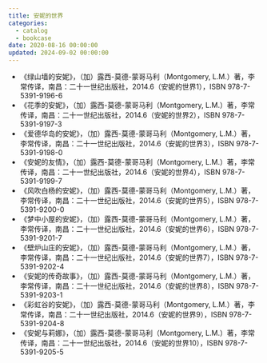 ```yaml
---
title: 安妮的世界
categories:
  - catalog
  - bookcase
date: 2020-08-16 00:00:00
updated: 2024-09-02 00:00:00
---
```


- 《绿山墙的安妮》，（加）露西-莫德-蒙哥马利（Montgomery, L.M.）著，李常传译，南昌：二十一世纪出版社，2014.6（安妮的世界1），ISBN 978-7-5391-9196-6
- 《花季的安妮》，（加）露西-莫德-蒙哥马利（Montgomery, L.M.）著，李常传译，南昌：二十一世纪出版社，2014.6（安妮的世界2），ISBN 978-7-5391-9197-3
- 《爱德华岛的安妮》，（加）露西-莫德-蒙哥马利（Montgomery, L.M.）著，李常传译，南昌：二十一世纪出版社，2014.6（安妮的世界3），ISBN 978-7-5391-9198-0
- 《安妮的友情》，（加）露西-莫德-蒙哥马利（Montgomery, L.M.）著，李常传译，南昌：二十一世纪出版社，2014.6（安妮的世界4），ISBN 978-7-5391-9199-7
- 《风吹白杨的安妮》，（加）露西-莫德-蒙哥马利（Montgomery, L.M.）著，李常传译，南昌：二十一世纪出版社，2014.6（安妮的世界5），ISBN 978-7-5391-9200-0
- 《梦中小屋的安妮》，（加）露西-莫德-蒙哥马利（Montgomery, L.M.）著，李常传译，南昌：二十一世纪出版社，2014.6（安妮的世界6），ISBN 978-7-5391-9201-7
- 《壁炉山庄的安妮》，（加）露西-莫德-蒙哥马利（Montgomery, L.M.）著，李常传译，南昌：二十一世纪出版社，2014.6（安妮的世界7），ISBN 978-7-5391-9202-4
- 《安妮的传奇故事》，（加）露西-莫德-蒙哥马利（Montgomery, L.M.）著，李常传译，南昌：二十一世纪出版社，2014.6（安妮的世界8），ISBN 978-7-5391-9203-1
- 《彩虹谷的安妮》，（加）露西-莫德-蒙哥马利（Montgomery, L.M.）著，李常传译，南昌：二十一世纪出版社，2014.6（安妮的世界9），ISBN 978-7-5391-9204-8
- 《安妮与莉娜》，（加）露西-莫德-蒙哥马利（Montgomery, L.M.）著，李常传译，南昌：二十一世纪出版社，2014.6（安妮的世界10），ISBN 978-7-5391-9205-5
